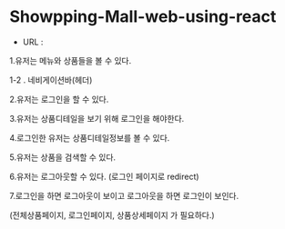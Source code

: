 # Showpping-Mall-web-using-react  
    
  - URL :   

  1.유저는 메뉴와 상품들을 볼 수 있다.  

  1-2 . 네비게이션바(헤더)  

  2.유저는 로그인을 할 수 있다.  

  3.유저는 상품디테일을 보기 위해 로그인을 해야한다.  

  4.로그인한 유저는 상품디테일정보를 볼 수 있다.  

  5.유저는 상품을 검색할 수 있다.  

  6.유저는 로그아웃할 수 있다. (로그인 페이지로 redirect)  

  7.로그인을 하면 로그아웃이 보이고 로그아웃을 하면 로그인이 보인다.  

  (전체상품페이지, 로그인페이지, 상품상세페이지 가 필요하다.)
